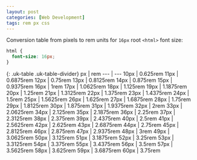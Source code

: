 ```yaml
---
layout: post
categories: [Web Development]
tags: rem px css
---
```


Conversion table from pixels to rem units for `16px` root `<html>` font size:

```css
html {
  font-size: 16px;
}
```


{: .uk-table .uk-table-divider}
px | rem
--- | ---
10px | 0.625rem
11px | 0.6875rem
12px | 0.75rem
13px | 0.8125rem
14px | 0.875rem
15px | 0.9375rem
16px | 1rem
17px | 1.0625rem
18px | 1.125rem
19px | 1.1875rem
20px | 1.25rem
21px | 1.3125rem
22px | 1.375rem
23px | 1.4375rem
24px | 1.5rem
25px | 1.5625rem
26px | 1.625rem
27px | 1.6875rem
28px | 1.75rem
29px | 1.8125rem
30px | 1.875rem
31px | 1.9375rem
32px | 2rem
33px | 2.0625rem
34px | 2.125rem
35px | 2.1875rem
36px | 2.25rem
37px | 2.3125rem
38px | 2.375rem
39px | 2.4375rem
40px | 2.5rem
41px | 2.5625rem
42px | 2.625rem
43px | 2.6875rem
44px | 2.75rem
45px | 2.8125rem
46px | 2.875rem
47px | 2.9375rem
48px | 3rem
49px | 3.0625rem
50px | 3.125rem
51px | 3.1875rem
52px | 3.25rem
53px | 3.3125rem
54px | 3.375rem
55px | 3.4375rem
56px | 3.5rem
57px | 3.5625rem
58px | 3.625rem
59px | 3.6875rem
60px | 3.75rem
